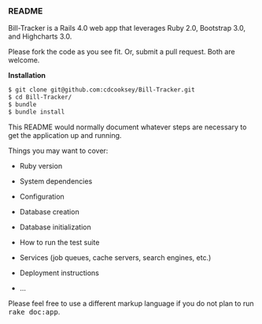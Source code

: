 ### README

Bill-Tracker is a Rails 4.0 web app that leverages Ruby 2.0, Bootstrap 3.0, and Highcharts 3.0.  

Please fork the code as you see fit.  Or, submit a pull request.  Both are welcome.

**Installation**
```bash
$ git clone git@github.com:cdcooksey/Bill-Tracker.git
$ cd Bill-Tracker/
$ bundle
$ bundle install
```


This README would normally document whatever steps are necessary to get the
application up and running.

Things you may want to cover:

* Ruby version

* System dependencies

* Configuration

* Database creation

* Database initialization

* How to run the test suite

* Services (job queues, cache servers, search engines, etc.)

* Deployment instructions

* ...


Please feel free to use a different markup language if you do not plan to run
<tt>rake doc:app</tt>.
